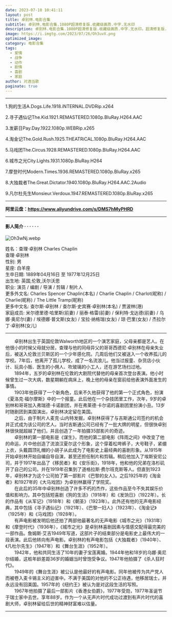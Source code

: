 ```yaml
---
date: 2023-07-10 10:41:11
layout: post
title: 卓别林.电影合集
subtitle: 卓别林.电影合集.1080P超清修复版.收藏级画质.中字.无水印
description: 卓别林.电影合集.1080P超清修复版.收藏级画质.中字.无水印。超清修复版......
image: https://i.imgtg.com/2023/07/26/Oh3uvX.png
optimized_image: 
category: 电影合集
tags:
  - 爱情
  - 战争
  - 动作
  - 剧情
  - 喜剧
  - 家庭
author: 对酒当歌
paginate: true
---
```


---

1.狗的生活A.Dogs.Life.1918.iNTERNAL.DVDRip.x264  

2.寻子遇仙记The.Kid.1921.REMASTERED.1080p.BluRay.H264.AAC  

3.发薪日Pay.Day.1922.1080p.WEBRip.x265  

4.淘金记The.Gold.Rush.1925.THEATRiCAL.1080p.BluRay.H264.AAC  

5.马戏团The.Circus.1928.REMASTERED.1080p.BluRay.H264.AAC  

6.城市之光City.Lights.1931.1080p.BluRay.H264  

7.摩登时代Modern.Times.1936.REMASTERED.1080p.BluRay.x265  

8.大独裁者The.Great.Dictator.1940.1080p.BluRay.H264.AAC.2Audio  

9.凡尔杜先生Monsieur.Verdoux.1947.REMASTERED.1080p.BluRay.x265  

---

**阿里云盘：<https://www.aliyundrive.com/s/DMS7hMyPHRD>**

---

#### 影人简介  · · · · · ·

![Oh3wNj.webp](https://i.imgtg.com/2023/07/26/Oh3wNj.webp)

姓名：查理·卓别林 Charles Chaplin  
查理·卓别林  
性别: 男  
星座: 白羊座  
生卒日期: 1889年04月16日 至 1977年12月25日  
出生地: 英国,伦敦,沃尔沃思  
职业: 演员 / 编剧 / 导演 / 剪辑 / 制片人  
更多外文名: Charles Spencer Chaplin(本名) / Charlie Chaplin / Charlot(昵称) / Charlie(昵称) / The Little Tramp(昵称)  
更多中文名: 查尔斯·卓别林 / 查尔斯·史宾赛·卓别林(本名) / 贾波林(港)  
家庭成员: 米尔德里德·哈里斯(前妻) / 丽泰·格雷(前妻) / 保利特·戈达德(前妻) / 乌娜·奥尼尔(妻) / 埃德娜·普文斯(女友) / 宝拉·纳格瑞(女友) / 琼·巴里(女友) / 杰拉尔丁·卓别林(女儿)  

---
　　卓别林出生于英国伦敦Walworth地区的一个演艺家庭，父母亲都是艺人。在他很小的时候父母就分居，查理与他的同母异父的哥哥西德尼·卓别林在母亲失业后，被送入伦敦兰贝斯区的一个少年感化院。几周后他们又被送入一个收养孤儿的学校。7年后，他离开了孤儿学校，成了一名流浪儿。他当过报童、杂货店小伙计、玩具小贩、医生的小佣人、吹玻璃的小工人，还在游艺场扫过地。  
　　1894年，五岁的卓别林在伦敦的大剧院代替他的母亲首次登台表演。他小时候曾生过一次大病，数星期躺在病床上，晚上他的母亲在窗前给他表演外面发生的事情。  
　　1903年他获得了一个新角色，后来不久他获得了他的第一个正式角色，扮演《夏洛克·福尔摩斯》中的一个报童。此后他在一个杂技团里工作，次年，9岁的卓别林和哥哥加入弗瑞德·卡诺剧团，并在弗莱德·卡尔诺的喜剧团里扮演小丑。13岁时随剧团到美国演出，卓别林决定留在美国。  
　　之后，由于制片人麦克·山内特发掘，卓别林获得了与吉斯通公司签约的机会并正式成为该公司的艺人。当时吉斯通公司已经有了一批大牌的明星，但很快卓别林很快就超越了他们，并且创造了一年拍摄35部影片的奇迹。  
　　卓别林的第一部电影是《谋生》，而他的第二部电影《阵雨之间》中改变了他的命运，片中他创造了流浪汉夏尔这个形象，这个穿着松垮裤子，大号鞋子，紧绷上衣，头戴圆顶礼帽的小胡子从此成为了电影史上最经典的喜剧形象。从1915年开始卓别林开始自编自导自演，甚至还担任制片和剪辑。稍后他加入了埃斯安尼公司，并于1917年出品了《移民者》和《安乐街》，1918年，他和他的兄弟在洛杉矶开了自己的公司。并在1919年召集到了道格拉斯·费尔班克斯等人。但直到1923年，卓别林才为这个公司拍了第一部影片《巴黎的女人》。之后1925年的《淘金者》和1927年的《大马戏团》为卓别林赢得了学院奖。  
　　在此后的35年中卓别林创造了许多不朽的杰作，这些作品至今不失其娱乐价值和影响力。其中包括短喜剧《狗的生活》（1918年）和《发饷日》（1922年）。长的作品有《从军记》（1918年）和《朝圣》（1923年）。此外还有他的无声电影经典，其中包括《寻子遇仙记》（1921年）、《巴黎一妇人》（1923年）、《淘金记》（1925年）和《马戏团》（1928年）。  
　　有声电影被发明后他还拍了两部他最著名的无声电影《城市之光》（1931年）和《摩登时代》（1936年），《城市之光》是卓别林喜剧因素与情感交配得最完美的一部作品。詹姆斯·艾吉1949年写道，这部片子的结束部分是电影史上最伟大的一段表演。此后他转向有声电影。卓别林的有声电影包括《大独裁者》（1940年）、《凡杜尔先生》（1947年）和《舞台生涯》（1952年）。  
　　1942年，他和共同生活了10年的妻子宝莲离婚。1944年他和18岁的乌娜·奥尼尔结婚，这桩年龄差距36岁的婚姻当时曾饱受争议。1947年他拍摄了《杀人狂时代》。  
　　1949年的《舞台生涯》被公认是他最好的有声电影。同年他被传为共产党人而被卷入麦卡锡主义的迫害中。不满于美国的对他的不公正待遇，他移居瑞士，并永远没有回美国。1957年的《纽约王》被认为是对这段生活的写照。  
　　1967年他拍摄了最后一部影片《香港女伯爵》，1977年受勋，1977年圣诞节于瑞士家中去世。享年88岁。作为一个从无声片时代成功过渡到有声片时代的喜剧大师，卓别林留给后世的精神财富难以估量。  

---
